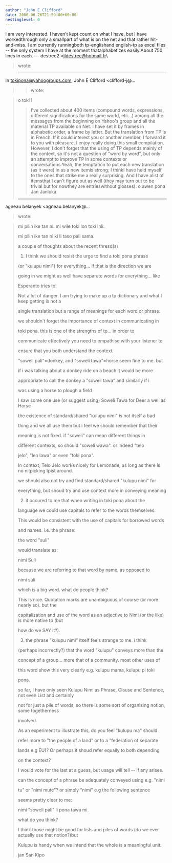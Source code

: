 ```yaml
---
author: "John E Clifford"
date: 2006-06-26T21:59:00+00:00
nestinglevel: 0
---
```

I am very interested. I haven't kept count on what I have, but I have workedthrough only a smallpart of what is on the net and that rather hit-and-miss. I am currently runningboth tp-englishand english-tp as excel files --
 the only system I have at the moment thatalphabetizes easily.About 750 lines in each.---
 destree2 <[jldestree@hotmail.fr](mailto://jldestree@hotmail.fr)\
> wrote:

> ---
 In [tokipona@yahoogroups.com](mailto://tokipona@yahoogroups.com), John E Clifford <clifford-j@...
>> wrote:

> 
>o toki !
>> I've collected about 400 items (compound words, expressions,
> different significations for the same world, etc...) among all the
> messages from the beginning on Yahoo's group and all the material TP
> available on Net.
> I have set it by frames in alphabetic order, a frame by letter. But
> the translation from TP is in French.
> If it could interest you or another member, I forward it to you with
> pleasure, I enjoy really doing this small compilation.
>> However, I don't forget that the using of TP depends mainly of the
> context, so it's not a question of "word by word", but only an
> attempt to improve TP in some contexts or conversations.Yeah, the temptation to put each new translation (as it were) in as a new itemis strong; I thinkI have held myself to the ones that strike me a really surprising. And I have alist of itemsthat I can't figure out as well (they may turn out to be trivial but for nowthey are entrieswithout glosses).
> o awen pona
>> Jan Janluka
> 
>> 
> ---
 agneau belanyek <agneau.belanyek@...
> wrote:

> 
>> 
> 
> mi pilin ike tan ni: mi wile toki lon toki Inli:
> 
>> 
> mi pilin ike tan ni ki li taso pali sama.
> 
>> 
> 
> a couple of thoughts about the recent thresd(s)
> 
> 
>> 
> 
> 1. I think we should resist the urge to find a toki pona phrase
> 
> 
> (or "kulupu nimi") for everything... if that is the direction we
> are
> 
> 
> going in we might as well have separate words for everything...
> like
> 
> 
> Esperanto tries to!
> 
>> 
> Not a lot of danger. I am trying to make up a tp dictionary and
> what I keep getting is not a
> 
> single translation but a range of meanings for each word or phrase.
> 
>> 
> 
> we shouldn't forget the importance of context in communicating
> in
> 
> 
> toki pona. this is one of the strengths of tp... in order to
> 
> 
> communicate effectively you need to empathise with your listener
> to
> 
> 
> ensure that you both understand the context.
> 
> 
>> 
> 
> "soweli pali"=donkey, and "soweli tawa"=horse seem fine to me.
> but
> 
> 
> if i was talking about a donkey ride on a beach it would be more
> 
> 
> appropriate to call the donkey a "soweli tawa" and similarly if
> i
> 
> 
> was using a horse to plough a field
> 
>> 
> I saw some one use (or suggest using) Soweli Tawa for Deer a well
> as Horse
> 
>> 
> 
> the existence of standard/shared "kulupu nimi" is not itself a
> bad
> 
> 
> thing and we all use them but i feel we should remember that
> their
> 
> 
> meaning is not fixed. if "soweli" can mean different things in
> 
> 
> different contexts, so should "soweli wawa". or indeed "telo
> 
> 
> jelo", "len lawa" or even "toki pona".
> 
>> 
> In context, Telo Jelo works nicely for Lemonade, as long as there
> is no nitpicking tpist around.
> 
>> 
> 
> we should also not try and find standard/shared "kulupu nimi"
> for
> 
> 
> everything, but shoud try and use context more in conveying
> meaning
> 
> 
>> 
> 
>> 
> 
> 2. it occured to me that when writing in toki pona about the
> 
> 
> language we could use capitals to refer to the words themselves.
> 
> 
> This would be consistent with the use of capitals for borrowed
> words
> 
> 
> and names. i.e. the phrase:
> 
> 
> the word "suli"
> 
> 
> would translate as:
> 
> 
> nimi Suli
> 
> 
> because we are referring to that word by name, as opposed to
> 
> 
> nimi suli
> 
> 
> which is a big word. what do people think?
> 
>> 
> This is nice. Quotation marks are unambiguous,of course (or more
> nearly so). but the
> 
> capitalization and use of the word as an adjective to Nimi (or the
> like) is more native tp (but
> 
> how do we SAY it?).
> 
>> 
> 
> 3. the phrase "kulupu nimi" itself feels strange to me. i think
> 
> 
> (perhaps incorrectly?) that the word "kulupu" conveys more than
> the
> 
> 
> concept of a group... more that of a community. most other uses
> of
> 
> 
> this word show this very clearly e.g. kulupu mama, kulupu pi
> toki
> 
> 
> pona.
> 
>> 
> so far, I have only seen Kulupu Nimi as Phrase, Clause and
> Sentence, not even List and certainly
> 
> not for just a pile of words, so there is some sort of organizing
> notion, some togetherness
> 
> involved.
> 
>> 
> 
> As an experiment to illustrate this, do you feel "kulupu ma"
> should
> 
> 
> refer more to "the people of a land" or to a "federation of
> separate
> 
> 
> lands e.g EU)? Or perhaps it shoud refer equally to both
> depending
> 
> 
> on the context?
> 
>> 
> I would vote for the last at a guess, but usage will tell --
 if
> any arises.
> 
>> 
> 
> can the concept of a phrase be adequately conveyed using
> e.g. "nimi
> 
> 
> tu" or "nimi mute"? or simply "nimi" e.g the following sentence
> 
> 
> seems pretty clear to me:
> 
> 
> nimi "soweli pali" li pona tawa mi.
> 
> 
>> 
> 
> what do you think?
> 
>> 
> I think those might be good for lists and piles of words (do we
> ever actually use that notion?)but
> 
> Kulupu is handy when we intend that the whole is a meaningful unit.
> 
>> 
> jan San Kipo
> 
> 
>> 
> 
>> 
> 
>> 
> 
>> 
> 
>> 
> 
>> 
>>>>>>>